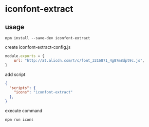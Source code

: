 # iconfont-extract

## usage 

```shell
npm install --save-dev iconfont-extract
```

create iconfont-extract-config.js

```js
module.exports = {
    url: "http://at.alicdn.com/t/c/font_3216871_4g87m8dpt9c.js",
}
```

add script
```json
{
  "scripts": {
    "icons": "iconfont-extract"
  },
}
```

execute command

```shell
npm run icons
```